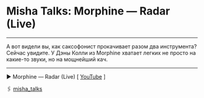 # Misha Talks: Morphine — Radar (Live)

***
А вот видели вы, как саксофонист прокачивает разом два инструмента?
Сейчас увидите.
У Дэны Колли из Morphine хватает легких не просто на какие-то звуки, но на мощнейший кач.
***

▶️ Morphine — Radar (Live) [
[YouTube](https://www.youtube.com/watch?v=W9dJVavwfDk)
]

🖇️ [misha_talks](https://t.me/misha_talks/8)
